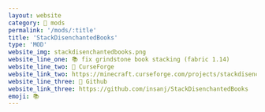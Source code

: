 ```yaml
---
layout: website
category: 👾 mods
permalink: '/mods/:title'
title: 'StackDisenchantedBooks'
type: 'MOD'
website_img: stackdisenchantedbooks.png
website_line_one: 📚 fix grindstone book stacking (fabric 1.14) 
website_line_two: 🚀 CurseForge
website_link_two: https://minecraft.curseforge.com/projects/stackdisenchantedbooks/ 
website_line_three: 👾 Github
website_link_three: https://github.com/insanj/StackDisenchantedBooks
emoji: 📚
---
```

